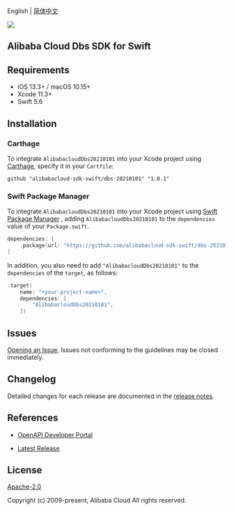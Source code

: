 English | [简体中文](README-CN.md)

![](https://aliyunsdk-pages.alicdn.com/icons/AlibabaCloud.svg)

## Alibaba Cloud Dbs SDK for Swift

## Requirements

- iOS 13.3+ / macOS 10.15+
- Xcode 11.3+
- Swift 5.6

## Installation

### Carthage

To integrate `AlibabacloudDbs20210101` into your Xcode project using [Carthage](https://github.com/Carthage/Carthage), specify it in your `Cartfile`:

```ogdl
github "alibabacloud-sdk-swift/dbs-20210101" "1.0.1"
```

### Swift Package Manager

To integrate `AlibabacloudDbs20210101` into your Xcode project using [Swift Package Manager](https://swift.org/package-manager/) , adding `AlibabacloudDbs20210101` to the `dependencies` value of your `Package.swift`.

```swift
dependencies: [
    .package(url: "https://github.com/alibabacloud-sdk-swift/dbs-20210101.git", from: "1.0.1")
]
```

In addition, you also need to add `"AlibabacloudDbs20210101"` to the `dependencies` of the `target`, as follows:

```swift
.target(
    name: "<your-project-name>",
    dependencies: [
        "AlibabacloudDbs20210101",
    ])
```

## Issues

[Opening an Issue](https://github.com/alibabacloud-sdk-swift/dbs-20210101/issues/new), Issues not conforming to the guidelines may be closed immediately.

## Changelog

Detailed changes for each release are documented in the [release notes](./ChangeLog.txt).

## References

* [OpenAPI Developer Portal](https://next.api.alibabacloud.com/home)
- [Latest Release](https://github.com/alibabacloud-sdk-swift/dbs-20210101)

## License

[Apache-2.0](http://www.apache.org/licenses/LICENSE-2.0)

Copyright (c) 2009-present, Alibaba Cloud All rights reserved.
